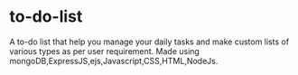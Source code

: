 # to-do-list
A to-do list that help you manage your daily tasks and make custom lists of various types as per user requirement. Made using mongoDB,ExpressJS,ejs,Javascript,CSS,HTML,NodeJs.
